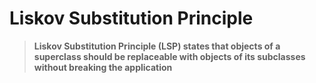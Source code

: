 # Liskov Substitution Principle

> **Liskov Substitution Principle (LSP) states that objects of a superclass should be replaceable with objects of its subclasses without breaking the application**